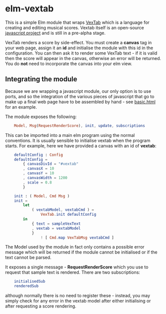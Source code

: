 elm-vextab
==========

This is a simple Elm module that wraps [VexTab](http://www.vexflow.com/vextab/) which is a language for creating and editing musical scores. Vextab itself is an open-source [javascript project](https://github.com/0xfe/vextab) and is still in a pre-alpha stage.  

VexTab renders a score by side-effect.  You must create a __canvas__ tag in your web page, assign it an __id__ and initialise the module with this id in the configuration.  You can then ask it to render some VexTab text - if it is valid then the score will appear in the canvas, otherwise an error will be returned.  You do __not__ need to incorporate the canvas into your elm view.

## Integrating the module

Because we are wrapping a javascript module, our only option is to use ports, and so the integration of the various pieces of javascript that go to make up a final web page have to be assembled by hand - see  [basic.html](https://github.com/newlandsvalley/elm-vextab/blob/master/examples/basic.html) for an example.  

The module exposes the following:


```elm
    Model, Msg(RequestRenderScore), init, update, subscriptions 
``` 
    
This can be imported into a main elm program using the normal conventions. It is usually sensible to initialise vextab when the program starts. For example, here we have provided a canvas with an id of __vextab__:

```elm
    defaultConfig : Config
    defaultConfig =
        { canvasDivId = "#vextab"
        , canvasX = 10
        , canvasY = 10
        , canvasWidth = 1200
        , scale = 0.8
        }

    init : ( Model, Cmd Msg )
    init =
        let
            ( vextabModel, vextabCmd ) =
                VexTab.init defaultConfig
        in
            { text = sampleVexText
            , vextab = vextabModel
            }
                ! [ Cmd.map VexTabMsg vextabCmd ]
```

The Model used by the module in fact only contains a possible error message which will be returned if the module cannot be initialised or if the text cannot be parsed.  
  
It exposes a single message - __RequestRenderScore__ which you use to request that sample text is rendered.  There are two subscriptions:

```elm
    initialisedSub
    renderedSub
``` 

although normally there is no need to register these - instead, you may simply check for any error in the vextab model after either initialising or after requesting a score rendering.